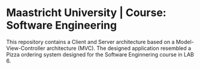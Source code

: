 # Maastricht University | Course: Software Engineering
This repository contains a Client and Server architecture based on a Model-View-Controller architecture (MVC). The designed application resembled a Pizza ordering system designed for the Software Enginnering course in LAB 6.
